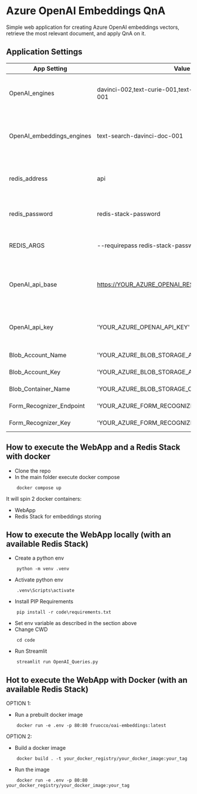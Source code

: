 # Azure OpenAI Embeddings QnA

Simple web application for creating Azure OpenAI embeddings vectors, retrieve the most relevant document, and apply QnA on it.

## Application Settings

| App Setting | Value | Note |
| --- | --- | ------------- |
|OpenAI_engines| davinci-002,text-curie-001,text-babbage-001,text-ada-001 | Engines deployed in your Azure OpenAI Resource |
|OpenAI_embeddings_engines | text-search-davinci-doc-001  | Embeddings engines deployed in your Azure OpenAI Resource |
|redis_address| api | URL for Redis Stack: "api" for docker composer |
|redis_password| redis-stack-password | OPTIONAL - Password for your Redis Stack |
|REDIS_ARGS | --requirepass redis-stack-password | OPTIONAL - Password for your Redis Stack |
|OpenAI_api_base | https://YOUR_AZURE_OPENAI_RESOURCE.openai.azure.com/ | Your Azure OpenAI Resource name. Get it in the [Azure Portal](https://portal.azure.com) |
|OpenAI_api_key| 'YOUR_AZURE_OPENAI_API_KEY' | Your Azure OpenAI Api Key. Get it in the [Azure Portal](https://portal.azure.com)|
|Blob_Account_Name| 'YOUR_AZURE_BLOB_STORAGE_ACCOUNT_NAME'| Get it in the [Azure Portal](https://portal.azure.com)|
|Blob_Account_Key| 'YOUR_AZURE_BLOB_STORAGE_ACCOUNT_KEY'| Get it in the [Azure Portal](https://portal.azure.com)|
|Blob_Container_Name| 'YOUR_AZURE_BLOB_STORAGE_CONTAINER_NAME'| Get it in the [Azure Portal](https://portal.azure.com)|
|Form_Recognizer_Endpoint| 'YOUR_AZURE_FORM_RECOGNIZER_ENDPOINT'| Get it in the [Azure Portal](https://portal.azure.com)|
|Form_Recognizer_Key| 'YOUR_AZURE_FORM_RECOGNIZER_KEY'| Get it in the [Azure Portal](https://portal.azure.com)|

## How to execute the WebApp and a Redis Stack with docker
- Clone the repo
- In the main folder execute docker compose
```
    docker compose up
```
It will spin 2 docker containers:
-   WebApp
-   Redis Stack for embeddings storing

## How to execute the WebApp locally (with an available Redis Stack)
- Create a python env
```
    python -m venv .venv
```

- Activate python env
```
    .venv\Scripts\activate
```
- Install PIP Requirements
```
    pip install -r code\requirements.txt
```
- Set env variable as described in the section above
- Change CWD
```
    cd code
```
- Run Streamlit
```
    streamlit run OpenAI_Queries.py
```

## Hot to execute the WebApp with Docker (with an available Redis Stack)
OPTION 1:
- Run a prebuilt docker image
```
    docker run -e .env -p 80:80 fruocco/oai-embeddings:latest
```

OPTION 2:
- Build a docker image
```
    docker build . -t your_docker_registry/your_docker_image:your_tag
```
- Run the image
```
    docker run -e .env -p 80:80 your_docker_registry/your_docker_image:your_tag
```